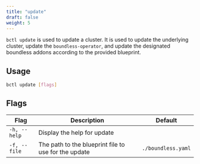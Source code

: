 ```yaml
---
title: "update"
draft: false
weight: 5
---
```


`bctl update` is used to update a cluster. It is used to update the underlying cluster, update the `boundless-operator`, and update the designated boundless addons according to the provided blueprint.

## Usage

```bash
bctl update [flags]
```

## Flags

| Flag | Description | Default |
| ---- | ----------- | ------- |
| `-h, --help` | Display the help for update |
| `-f, --file` | The path to the blueprint file to use for the update | `./boundless.yaml` |
